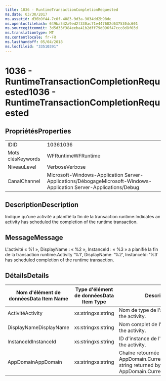```yaml
---
title: 1036 - RuntimeTransactionCompletionRequested
ms.date: 03/30/2017
ms.assetid: d36b9f44-7c0f-4083-9d3a-9034dd2b98de
ms.openlocfilehash: 649ba542a9ed2f330ac71e447602d637530dc601
ms.sourcegitcommit: 3d5d33f384eeba41b2dff79d096f47ccc8d8f03d
ms.translationtype: MT
ms.contentlocale: fr-FR
ms.lasthandoff: 05/04/2018
ms.locfileid: "33510391"
---
```

# <a name="1036---runtimetransactioncompletionrequested"></a><span data-ttu-id="c2c49-102">1036 - RuntimeTransactionCompletionRequested</span><span class="sxs-lookup"><span data-stu-id="c2c49-102">1036 - RuntimeTransactionCompletionRequested</span></span>
## <a name="properties"></a><span data-ttu-id="c2c49-103">Propriétés</span><span class="sxs-lookup"><span data-stu-id="c2c49-103">Properties</span></span>  
  
|||  
|-|-|  
|<span data-ttu-id="c2c49-104">ID</span><span class="sxs-lookup"><span data-stu-id="c2c49-104">ID</span></span>|<span data-ttu-id="c2c49-105">1036</span><span class="sxs-lookup"><span data-stu-id="c2c49-105">1036</span></span>|  
|<span data-ttu-id="c2c49-106">Mots clés</span><span class="sxs-lookup"><span data-stu-id="c2c49-106">Keywords</span></span>|<span data-ttu-id="c2c49-107">WFRuntime</span><span class="sxs-lookup"><span data-stu-id="c2c49-107">WFRuntime</span></span>|  
|<span data-ttu-id="c2c49-108">Niveau</span><span class="sxs-lookup"><span data-stu-id="c2c49-108">Level</span></span>|<span data-ttu-id="c2c49-109">Verbose</span><span class="sxs-lookup"><span data-stu-id="c2c49-109">Verbose</span></span>|  
|<span data-ttu-id="c2c49-110">Canal</span><span class="sxs-lookup"><span data-stu-id="c2c49-110">Channel</span></span>|<span data-ttu-id="c2c49-111">Microsoft-Windows-Application Server-Applications/Débogage</span><span class="sxs-lookup"><span data-stu-id="c2c49-111">Microsoft-Windows-Application Server-Applications/Debug</span></span>|  
  
## <a name="description"></a><span data-ttu-id="c2c49-112">Description</span><span class="sxs-lookup"><span data-stu-id="c2c49-112">Description</span></span>  
 <span data-ttu-id="c2c49-113">Indique qu'une activité a planifié la fin de la transaction runtime.</span><span class="sxs-lookup"><span data-stu-id="c2c49-113">Indicates an activity has scheduled the completion of the runtime transaction.</span></span>  
  
## <a name="message"></a><span data-ttu-id="c2c49-114">Message</span><span class="sxs-lookup"><span data-stu-id="c2c49-114">Message</span></span>  
 <span data-ttu-id="c2c49-115">L'activité « %1 », DisplayName : « %2 », InstanceId : « %3 » a planifié la fin de la transaction runtime.</span><span class="sxs-lookup"><span data-stu-id="c2c49-115">Activity '%1', DisplayName: '%2', InstanceId: '%3' has scheduled completion of the runtime transaction.</span></span>  
  
## <a name="details"></a><span data-ttu-id="c2c49-116">Détails</span><span class="sxs-lookup"><span data-stu-id="c2c49-116">Details</span></span>  
  
|<span data-ttu-id="c2c49-117">Nom d'élément de données</span><span class="sxs-lookup"><span data-stu-id="c2c49-117">Data Item Name</span></span>|<span data-ttu-id="c2c49-118">Type d'élément de données</span><span class="sxs-lookup"><span data-stu-id="c2c49-118">Data Item Type</span></span>|<span data-ttu-id="c2c49-119">Description</span><span class="sxs-lookup"><span data-stu-id="c2c49-119">Description</span></span>|  
|--------------------|--------------------|-----------------|  
|<span data-ttu-id="c2c49-120">Activité</span><span class="sxs-lookup"><span data-stu-id="c2c49-120">Activity</span></span>|<span data-ttu-id="c2c49-121">xs:string</span><span class="sxs-lookup"><span data-stu-id="c2c49-121">xs:string</span></span>|<span data-ttu-id="c2c49-122">Nom de type de l'activité.</span><span class="sxs-lookup"><span data-stu-id="c2c49-122">The type name of the activity.</span></span>|  
|<span data-ttu-id="c2c49-123">DisplayName</span><span class="sxs-lookup"><span data-stu-id="c2c49-123">DisplayName</span></span>|<span data-ttu-id="c2c49-124">xs:string</span><span class="sxs-lookup"><span data-stu-id="c2c49-124">xs:string</span></span>|<span data-ttu-id="c2c49-125">Nom complet de l'activité.</span><span class="sxs-lookup"><span data-stu-id="c2c49-125">The display name of the activity.</span></span>|  
|<span data-ttu-id="c2c49-126">InstanceId</span><span class="sxs-lookup"><span data-stu-id="c2c49-126">InstanceId</span></span>|<span data-ttu-id="c2c49-127">xs:string</span><span class="sxs-lookup"><span data-stu-id="c2c49-127">xs:string</span></span>|<span data-ttu-id="c2c49-128">ID d'instance de l'activité.</span><span class="sxs-lookup"><span data-stu-id="c2c49-128">The instance id of the activity.</span></span>|  
|<span data-ttu-id="c2c49-129">AppDomain</span><span class="sxs-lookup"><span data-stu-id="c2c49-129">AppDomain</span></span>|<span data-ttu-id="c2c49-130">xs:string</span><span class="sxs-lookup"><span data-stu-id="c2c49-130">xs:string</span></span>|<span data-ttu-id="c2c49-131">Chaîne retournée par AppDomain.CurrentDomain.FriendlyName.</span><span class="sxs-lookup"><span data-stu-id="c2c49-131">The string returned by AppDomain.CurrentDomain.FriendlyName.</span></span>|
